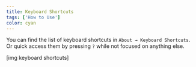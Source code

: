 ```yaml
---
title: Keyboard Shortcuts
tags: ['How to Use']
color: cyan
---
```


You can find the list of keyboard shortcuts in `About → Keyboard Shortcuts`. Or quick access them by pressing `?` while not focused on anything else.

[img keyboard shortcuts]